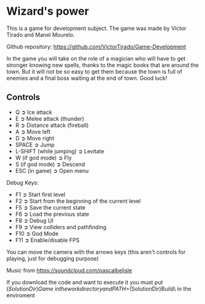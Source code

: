 # Wizard's power
This is a game for development subject. 
The game was made by Víctor Tirado and Manel Mourelo.

Github repository: https://github.com/VictorTirado/Game-Development

In the game you will take on the role of a magician who will have to get stronger knowing new spells, thanks to the magic books that are around the town. But it will not be so easy to get them because the town is full of enemies and a final boss waiting at the end of town.
Good luck!

## Controls
*  Q ➲ Ice attack
*  E ➲ Melee attack (thunder)
*  R ➲ Distance attack (fireball)
*  A ➲ Move left
*  D ➲ Move right
*  SPACE ➲ Jump
*  L-SHIFT (while jumping) ➲ Levitate
*  W (if god mode) ➲ Fly
*  S (if god mode) ➲ Descend
* ESC (in game) ➲ Open menu

Debug Keys:
* F1 ➲ Start first level
* F2 ➲ Start from the beginning of the current level
* F5 ➲ Save the current state
* F6 ➲ Load the previous state
* F8 ➲ Debug UI
* F9 ➲ View colliders and pathfinding
* F10 ➲ God Mode
* F11 ➲ Enable/disable FPS

You can move the camera with the arrows keys (this aren't controls for playing, just for debugging purpose)


Music from https://soundcloud.com/pascalbelisle

If you download the code and want to execute it you must put $(SolutionDir)Game\ in the work directory and PATH=%PATH%;$(SolutionDir)Build\ in the enviroment
